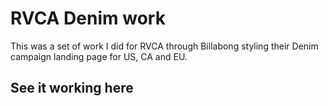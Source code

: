 # RVCA Denim work

This was a set of work I did for RVCA through Billabong styling their Denim campaign landing page for US, CA and EU.

## See it working here
<iframe style="border:none;width:100%;height:vh"></iframe>

